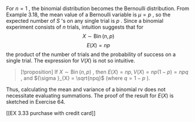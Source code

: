 For $n = 1$ , the binomial distribution becomes the Bernoulli distribution. 
From Example 3.18, the mean value of a Bernoulli variable is $\mu = p$ , so the expected number of $S$ 's on any single trial is $p$ . 
Since a binomial experiment consists of $n$ trials, intuition suggests that for 
$$X \sim \operatorname{Bin}\left( {n,p}\right)$$ 
$$E\left( X\right) = {np}$$
the product of the number of trials and the probability of success on a single trial. 
The expression for $V\left( X\right)$ is not so intuitive.

> [!proposition]
> If $X \sim \operatorname{Bin}\left( {n,p}\right)$ , then $E\left( X\right) = {np},V\left( X\right) = {np}\left( {1 - p}\right) = {npq}$ , and ${\sigma }_{X} = \sqrt{npq}$ (where $q = 1 - p$ ).

Thus, calculating the mean and variance of a binomial rv does not necessitate evaluating summations. 
The proof of the result for $E\left( X\right)$ is sketched in Exercise 64.

[[EX 3.33 purchase with credit card]]